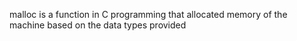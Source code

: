 malloc is a function in C programming that allocated memory of the machine based on the data types provided
